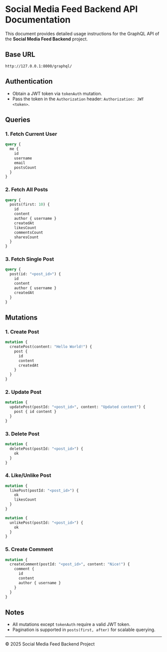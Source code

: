 # Social Media Feed Backend API Documentation

This document provides detailed usage instructions for the GraphQL API of the **Social Media Feed Backend** project.

## Base URL
```
http://127.0.0.1:8000/graphql/
```

## Authentication
- Obtain a JWT token via `tokenAuth` mutation.
- Pass the token in the `Authorization` header: `Authorization: JWT <token>`.

## Queries

### 1. Fetch Current User
```graphql
query {
  me {
    id
    username
    email
    postsCount
  }
}
```

### 2. Fetch All Posts
```graphql
query {
  posts(first: 10) {
    id
    content
    author { username }
    createdAt
    likesCount
    commentsCount
    sharesCount
  }
}
```

### 3. Fetch Single Post
```graphql
query {
  post(id: "<post_id>") {
    id
    content
    author { username }
    createdAt
  }
}
```

## Mutations

### 1. Create Post
```graphql
mutation {
  createPost(content: "Hello World!") {
    post {
      id
      content
      createdAt
    }
  }
}
```

### 2. Update Post
```graphql
mutation {
  updatePost(postId: "<post_id>", content: "Updated content") {
    post { id content }
  }
}
```

### 3. Delete Post
```graphql
mutation {
  deletePost(postId: "<post_id>") {
    ok
  }
}
```

### 4. Like/Unlike Post
```graphql
mutation {
  likePost(postId: "<post_id>") {
    ok
    likesCount
  }
}

mutation {
  unlikePost(postId: "<post_id>") {
    ok
  }
}
```

### 5. Create Comment
```graphql
mutation {
  createComment(postId: "<post_id>", content: "Nice!") {
    comment {
      id
      content
      author { username }
    }
  }
}
```

## Notes
- All mutations except `tokenAuth` require a valid JWT token.
- Pagination is supported in `posts(first, after)` for scalable querying.

---
© 2025 Social Media Feed Backend Project